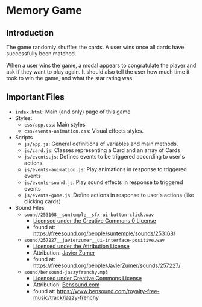 # Memory Game

## Introduction

The game randomly shuffles the cards. A user wins once all cards have 
successfully been matched. 

When a user wins the game, a modal appears to congratulate the player and ask if
they want to play again. It should also tell the user how much time it took to 
win the game, and what the star rating was.

## Important Files

* `index.html`: Main (and only) page of this game
* Styles:
    * `css/app.css`: Main styles
    * `css/events-animation.css`: Visual effects styles.
* Scripts
    * `js/app.js`: General definitions of variables and main methods. 
    * `js/card.js`: Classes representing a Card and an array of Cards
    * `js/events.js`: Defines events to be triggered according to user's actions.
    * `js/events-animation.js`: Play animations in response to triggered events
    * `js/events-sound.js`: Play sound effects in response to triggered events
    * `js/events-game.js`: Define actions in response to user's actions (like clicking cards)
* Sound Files
    * `sound/253168__suntemple__sfx-ui-button-click.wav`
        * [Licensed under the Creative Commons 0 License](https://creativecommons.org/publicdomain/zero/1.0/)
        * found at: <https://freesound.org/people/suntemple/sounds/253168/>
    * `sound/257227__javierzumer__ui-interface-positive.wav`
        * [Licensed under the Attribution License](https://creativecommons.org/licenses/by/3.0/)
        * Attribution: [Javier Zumer](https://freesound.org/people/JavierZumer/)
        * found at: <https://freesound.org/people/JavierZumer/sounds/257227/>
    * `sound/bensound-jazzyfrenchy.mp3`
        * [Licensed under Creative Commons License](https://www.bensound.com/licensing)
        * Attribution: [Bensound.com](https://www.bensound.com/)
        * found at: <https://www.bensound.com/royalty-free-music/track/jazzy-frenchy>
